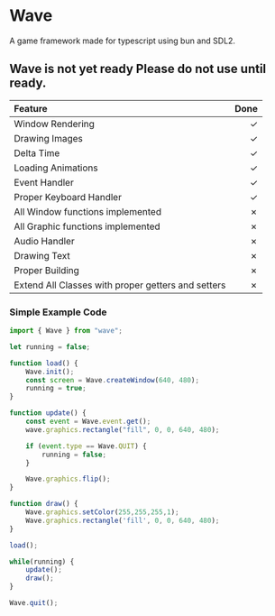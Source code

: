 # Wave

A game framework made for typescript using bun and SDL2.

## Wave is not yet ready Please do not use until ready.

|Feature|Done|
|:-------|--------:|
|Window Rendering| &check;|
|Drawing Images| &check;|
|Delta Time| &check;|
|Loading Animations| &check;|
|Event Handler| &check;|
|Proper Keyboard Handler| &check;|
|All Window functions implemented| &cross;|
|All Graphic functions implemented| &cross;|
|Audio Handler| &cross;|
|Drawing Text| &cross;|
|Proper Building| &cross;|
|Extend All Classes with proper getters and setters| &cross;|


### Simple Example Code

```ts
import { Wave } from "wave";

let running = false;

function load() {
    Wave.init();
    const screen = Wave.createWindow(640, 480);
    running = true;
}

function update() {
    const event = Wave.event.get();
    wave.graphics.rectangle("fill", 0, 0, 640, 480);

    if (event.type == Wave.QUIT) {
        running = false;
    }

    Wave.graphics.flip();
}

function draw() {
    Wave.graphics.setColor(255,255,255,1);
    Wave.graphics.rectangle('fill', 0, 0, 640, 480);
}

load();

while(running) {
    update();
    draw();
}

Wave.quit();
```